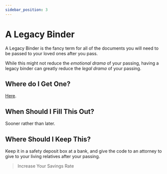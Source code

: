 ```yaml
---
sidebar_position: 3
---
```


# A Legacy Binder

A Legacy Binder is the fancy term for all of the documents you will need to be passed to your loved ones after you pass.

While this might not reduce the *emotional drama* of your passing, having a legacy binder can greatly reduce the *legal drama* of your passing. 

## Where do I Get One?

[Here](https://www.epicsavers.world/our-resources/our-binders/).

## When Should I Fill This Out?

Sooner rather than later. 

## Where Should I Keep This?

Keep it in a safety deposit box at a bank, and give the code to an attorney to give to your living relatives after your passing.

>Increase Your Savings Rate